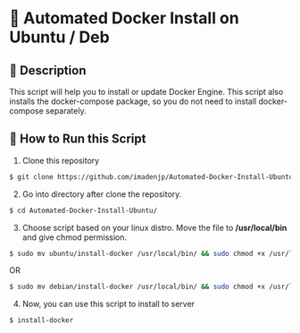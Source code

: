 # 🤖 Automated Docker Install on Ubuntu / Deb

## 📜 Description
This script will help you to install or update Docker Engine. This script also installs the docker-compose package, so you do not need to install docker-compose separately.

## 🚀 How to Run this Script
1. Clone this repository
```bash
$ git clone https://github.com/imadenjp/Automated-Docker-Install-Ubuntu.git
```

2. Go into directory after clone the repository.
```bash
$ cd Automated-Docker-Install-Ubuntu/
```

3. Choose script based on your linux distro. Move the file to **/usr/local/bin** and give chmod permission.
```bash
$ sudo mv ubuntu/install-docker /usr/local/bin/ && sudo chmod +x /usr/local/bin/install-docker
```
OR
```bash
$ sudo mv debian/install-docker /usr/local/bin/ && sudo chmod +x /usr/local/bin/install-docker
```

4. Now, you can use this script to install to server
```bash
$ install-docker
```
